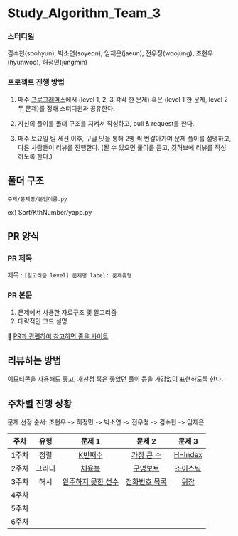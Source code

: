 # Study_Algorithm_Team_3

### 스터디원

김수현(soohyun), 박소연(soyeon), 임재은(jaeun), 전우정(woojung), 조현우(hyunwoo), 허정민(jungmin) 

### 프로젝트 진행 방법

1. 매주 [프로그래머스](https://programmers.co.kr/learn/challenges)에서
(level 1, 2, 3 각각 한 문제) 혹은 (level 1 한 문제, level 2 두 문제)를 정해 스터디원과 공유한다.

2. 자신의 풀이를 폴더 구조를 지켜서 작성하고, pull & request를 한다.

3. 매주 토요일 팀 세션 이후, 구글 밋을 통해 2명 씩 번갈아가며 문제 풀이를 설명하고, 다른 사람들이 리뷰를 진행한다. (될 수 있으면 풀이를 듣고, 깃허브에 리뷰를 작성하도록 한다.)


## 폴더 구조

`주제/문제명/본인이름.py`

ex) Sort/KthNumber/yapp.py

## PR 양식

### PR 제목

제목 : `[알고리즘 level] 문제명 label: 문제유형`

### PR 본문

1. 문제에서 사용한 자료구조 및 알고리즘
2. 대략적인 코드 설명

📌 [PR과 관련하여 참고하면 좋을 사이트](https://github.com/CodeTest-StudyGroup/Code-Test-Study/wiki/%F0%9F%A7%B2-Pull-Request-&-Commit-Message-%EA%B7%9C%EC%B9%99)

## 리뷰하는 방법

이모티콘을 사용해도 좋고, 개선점 혹은 좋았던 풀이 등을 가감없이 표현하도록 한다.


## 주차별 진행 상황

문제 선정 순서: 조현우 -> 허정민 -> 박소연 -> 전우정 -> 김수현 -> 임재은

| 주차  | 유형 | 문제 1 | 문제 2 | 문제 3 |
| :---: | :--: | :---: | :----: | :----: |
| 1주차 | 정렬 | [K번째수](https://programmers.co.kr/learn/courses/30/lessons/42748) | [가장 큰 수](https://programmers.co.kr/learn/courses/30/lessons/42746) | [H-Index](https://programmers.co.kr/learn/courses/30/lessons/42747) |
| 2주차 |   그리디   |  [체육복](https://programmers.co.kr/learn/courses/30/lessons/42862)      |  [구명보트](https://programmers.co.kr/learn/courses/30/lessons/42885?language=python3)      |  [조이스틱](https://programmers.co.kr/learn/courses/30/lessons/42860?language=python3)     |
| 3주차 |   해시   |  [완주하지 못한 선수](https://programmers.co.kr/learn/courses/30/lessons/42576)   |   [전화번호 목록](https://programmers.co.kr/learn/courses/30/lessons/42577)  |  [위장](https://programmers.co.kr/learn/courses/30/lessons/42578)   |
| 4주차 |      |        |        |       |
| 5주차 |      |        |        |       |
| 6주차 |      |        |        |       |





